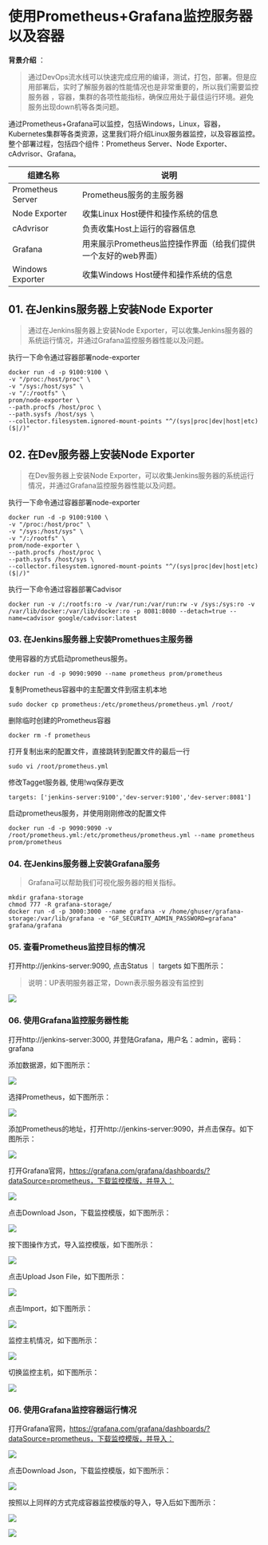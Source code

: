 # 使用Prometheus+Grafana监控服务器以及容器


**背景介绍** ：

> 通过DevOps流水线可以快速完成应用的编译，测试，打包，部署。但是应用部署后，实时了解服务器的性能情况也是非常重要的，所以我们需要监控服务器
，容器，集群的各项性能指标，确保应用处于最佳运行环境。避免服务出现down机等各类问题。

通过Prometheus+Grafana可以监控，包括Windows，Linux，容器，Kubernetes集群等各类资源，这里我们将介绍Linux服务器监控，以及容器监控。整个部署过程，包括四个组件：Prometheus Server、Node Exporter、cAdvrisor、Grafana。

|  组建名称 | 说明  |
| ------------ | ------------ |
|  Prometheus Server | Prometheus服务的主服务器   |
| Node Exporter  | 收集Linux Host硬件和操作系统的信息  |
| cAdvrisor   |  负责收集Host上运行的容器信息 |
| Grafana    | 用来展示Prometheus监控操作界面（给我们提供一个友好的web界面）  |
| Windows Exporter | 收集Windows Host硬件和操作系统的信息  |

## 01. 在Jenkins服务器上安装Node Exporter

> 通过在Jenkins服务器上安装Node Exporter，可以收集Jenkins服务器的系统运行情况，并通过Grafana监控服务器性能以及问题。

执行一下命令通过容器部署node-exporter

```
docker run -d -p 9100:9100 \
-v "/proc:/host/proc" \
-v "/sys:/host/sys" \
-v "/:/rootfs" \
prom/node-exporter \
--path.procfs /host/proc \
--path.sysfs /host/sys \
--collector.filesystem.ignored-mount-points "^/(sys|proc|dev|host|etc)($|/)"
```


## 02. 在Dev服务器上安装Node Exporter

> 在Dev服务器上安装Node Exporter，可以收集Jenkins服务器的系统运行情况，并通过Grafana监控服务器性能以及问题。

执行一下命令通过容器部署node-exporter

```
docker run -d -p 9100:9100 \
-v "/proc:/host/proc" \
-v "/sys:/host/sys" \
-v "/:/rootfs" \
prom/node-exporter \
--path.procfs /host/proc \
--path.sysfs /host/sys \
--collector.filesystem.ignored-mount-points "^/(sys|proc|dev|host|etc)($|/)"
```

执行一下命令通过容器部署Cadvisor


```
docker run -v /:/rootfs:ro -v /var/run:/var/run:rw -v /sys:/sys:ro -v /var/lib/docker:/var/lib/docker:ro -p 8081:8080 --detach=true --name=cadvisor google/cadvisor:latest
```


### 03. 在Jenkins服务器上安装Promethues主服务器

使用容器的方式启动prometheus服务。

```
docker run -d -p 9090:9090 --name prometheus prom/prometheus
```

复制Prometheus容器中的主配置文件到宿主机本地

```
sudo docker cp prometheus:/etc/prometheus/prometheus.yml /root/
```

删除临时创建的Prometheus容器

```
docker rm -f prometheus 
```

打开复制出来的配置文件，直接跳转到配置文件的最后一行

```
sudo vi /root/prometheus.yml 
```

修改Tagget服务器, 使用!wq保存更改

```
targets: ['jenkins-server:9100','dev-server:9100','dev-server:8081']
```

启动prometheus服务，并使用刚刚修改的配置文件

```
docker run -d -p 9090:9090 -v /root/prometheus.yml:/etc/prometheus/prometheus.yml --name prometheus prom/prometheus
```


### 04. 在Jenkins服务器上安装Grafana服务

> Grafana可以帮助我们可视化服务器的相关指标。

```
mkdir grafana-storage
chmod 777 -R grafana-storage/
docker run -d -p 3000:3000 --name grafana -v /home/ghuser/grafana-storage:/var/lib/grafana -e "GF_SECURITY_ADMIN_PASSWORD=grafana" grafana/grafana

```

### 05. 查看Prometheus监控目标的情况

打开http://jenkins-server:9090, 点击Status ｜ targets 如下图所示：

> 说明：UP表明服务器正常，Down表示服务器没有监控到

![](images/2021-11-19-10-45-12.png)


### 06. 使用Grafana监控服务器性能


打开http://jenkins-server:3000, 并登陆Grafana，用户名：admin，密码：grafana

添加数据源，如下图所示：

![](images/2021-11-19-10-48-54.png)

选择Prometheus，如下图所示：

![](images/2021-11-19-10-49-52.png)

添加Prometheus的地址，打开http://jenkins-server:9090，并点击保存。如下图所示：

![](images/2021-11-19-10-51-03.png)


打开Grafana官网，https://grafana.com/grafana/dashboards/?dataSource=prometheus，下载监控模版，并导入：

![](images/2021-11-19-10-53-39.png)

点击Download Json，下载监控模版，如下图所示：

![](images/2021-11-19-10-54-14.png)

按下图操作方式，导入监控模版，如下图所示：

![](images/2021-11-19-10-55-09.png)


点击Upload Json File，如下图所示：

![](images/2021-11-19-10-55-39.png)

点击Import，如下图所示：

![](images/2021-11-19-10-57-17.png)

监控主机情况，如下图所示：

![](images/2021-11-19-10-58-03.png)

切换监控主机，如下图所示：

![](images/2021-11-19-10-58-36.png)

### 06. 使用Grafana监控容器运行情况

打开Grafana官网，https://grafana.com/grafana/dashboards/?dataSource=prometheus，下载监控模版，并导入：

![](images/2021-11-19-11-31-57.png)

点击Download Json，下载监控模版，如下图所示：

![](images/2021-11-19-11-32-15.png)

按照以上同样的方式完成容器监控模版的导入，导入后如下图所示：

![](images/2021-11-19-11-36-42.png)

![](images/2021-11-19-11-37-13.png)